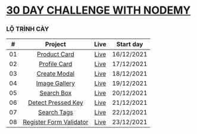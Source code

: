 # [30 DAY CHALLENGE WITH NODEMY](https://www.nodemy.vn/projects-html-css-js)

### LỘ TRÌNH CÀY
|  #  | Project | Live | Start day |
| :---: | :---: | :---: | :---: |
| 01  | [Product Card](https://github.com/Dusthuynh/30days-challenge-with-Nodemy/tree/main/ProductCard) | [Live](https://dusthuynh.github.io/30days-challenge-with-Nodemy/ProductCard/productCard.html) | 16/12/2021 |
| 02  | [Profile Card](https://github.com/Dusthuynh/30days-challenge-with-Nodemy/tree/main/profile-card) | [Live](https://dusthuynh.github.io/30days-challenge-with-Nodemy/profile-card/profile-card.html) | 17/12/2021 |
| 03  | [Create Modal](https://github.com/Dusthuynh/30days-challenge-with-Nodemy/tree/main/create-modal) | [Live](https://dusthuynh.github.io/30days-challenge-with-Nodemy/create-modal/create-modal.html) | 18/12/2021 |
| 04  | [Image Gallery](https://github.com/Dusthuynh/30days-challenge-with-Nodemy/tree/main/image-gallery) | [Live](https://dusthuynh.github.io/30days-challenge-with-Nodemy/image-gallery/image-gallery.html) | 19/12/2021 |
| 05  | [Search Box](https://github.com/Dusthuynh/30days-challenge-with-Nodemy/tree/main/search-box) | [Live](https://dusthuynh.github.io/30days-challenge-with-Nodemy/search-box/search-box.html) | 20/12/2021 |
| 06  | [Detect Pressed Key](https://github.com/Dusthuynh/30days-challenge-with-Nodemy/tree/main/detect-pressed-key) | [Live](https://dusthuynh.github.io/30days-challenge-with-Nodemy/detect-pressed-key/detect-pressed-key.html) | 21/12/2021 |
| 07  | [Search Tags](https://github.com/Dusthuynh/30days-challenge-with-Nodemy/tree/main/search-tags) | [Live](https://dusthuynh.github.io/30days-challenge-with-Nodemy/search-tags/search-tags.html) | 22/12/2021 |
| 08  | [Register Form Validator](https://github.com/Dusthuynh/30days-challenge-with-Nodemy/tree/main/register-form-validator) | [Live](https://dusthuynh.github.io/30days-challenge-with-Nodemy/register-form-validator/register-form-validator.html) | 23/12/2021 |